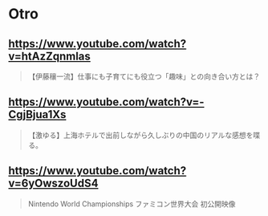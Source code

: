 # Otro

## https://www.youtube.com/watch?v=htAzZqnmlas

> 【伊藤穰一流】仕事にも子育てにも役立つ「趣味」との向き合い方とは？

## https://www.youtube.com/watch?v=-CgjBjua1Xs 

> 【激ゆる】上海ホテルで出前しながら久しぶりの中国のリアルな感想を喋る。

## https://www.youtube.com/watch?v=6yOwszoUdS4 

> Nintendo World Championships ファミコン世界大会 初公開映像 

